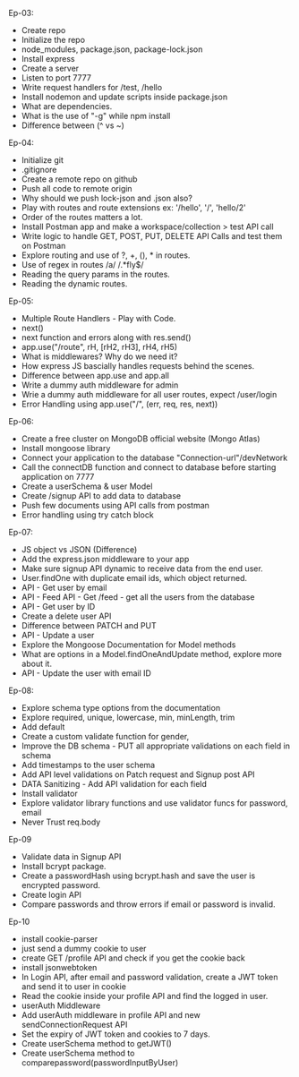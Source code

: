 Ep-03:
- Create repo
- Initialize the repo
- node_modules, package.json, package-lock.json
- Install express
- Create a server
- Listen to port 7777
- Write request handlers for /test, /hello
- Install nodemon and update scripts inside package.json
- What are dependencies.
- What is the use of "-g" while npm install
- Difference between (^ vs ~)

Ep-04:
- Initialize git
- .gitignore
- Create a remote repo on github
- Push all code to remote origin
- Why should we push lock-json and .json also?
- Play with routes and route extensions ex: '/hello', '/', 'hello/2'
- Order of the routes matters a lot.
- Install Postman app and make a workspace/collection > test API call
- Write logic to handle GET, POST, PUT, DELETE API Calls and test them on Postman
- Explore routing and use of ?, +, (), * in routes.
- Use of regex in routes /a/ /.*fly$/
- Reading the query params in the routes.
- Reading the dynamic routes.

Ep-05:
- Multiple Route Handlers - Play with Code.
- next()
- next function and errors along with res.send()
- app.use("/route", rH, [rH2, rH3], rH4, rH5)
- What is middlewares? Why do we need it?
- How express JS bascially handles requests behind the scenes.
- Difference between app.use and app.all
- Write a dummy auth middleware for admin
- Wrie a dummy auth middleware for all user routes, expect /user/login
- Error Handling using app.use("/", (err, req, res, next))

Ep-06:
- Create a free cluster on MongoDB official website (Mongo Atlas)
- Install mongoose library
- Connect your application to the database "Connection-url"/devNetwork
- Call the connectDB function and connect to database before starting application on 7777
- Create a userSchema & user Model
- Create /signup API to add data to database
- Push few documents using API calls from postman
- Error handling using try catch block

Ep-07:
- JS object vs JSON (Difference)
- Add the express.json middleware to your app
- Make sure signup API dynamic to receive data from the end user.
- User.findOne with duplicate email ids, which object returned.
- API - Get user by email
- API - Feed API - Get /feed - get all the users from the database
- API - Get user by ID
- Create a delete user API
- Difference between PATCH and PUT
- API - Update a user 
- Explore the Mongoose Documentation for Model methods
- What are options in a Model.findOneAndUpdate method, explore more about it.
- API - Update the user with email ID

Ep-08:
- Explore schema type options from the documentation
- Explore required, unique, lowercase, min, minLength, trim
- Add default
- Create a custom validate function for gender,
- Improve the DB schema - PUT all appropriate validations on each field in schema
- Add timestamps to the user schema
- Add API level validations on Patch request and Signup post API
- DATA Sanitizing - Add API validation for each field
- Install validator
- Explore validator library functions and use validator funcs for password, email
- Never Trust req.body

Ep-09
- Validate data in Signup API
- Install bcrypt package.
- Create a passwordHash using bcrypt.hash and save the user is encrypted password.
- Create login API
- Compare passwords and throw errors if email or password is invalid.

Ep-10
- install cookie-parser
- just send a dummy cookie to user
- create GET /profile API and check if you get the cookie back
- install jsonwebtoken
- In Login API, after email and password validation, create a JWT token and send it to user in cookie
- Read the cookie inside your profile API and find the logged in user.
- userAuth Middleware
- Add userAuth middleware in profile API and new sendConnectionRequest API
- Set the expiry of JWT token and cookies to 7 days.
- Create userSchema method to getJWT()
- Create userSchema method to comparepassword(passwordInputByUser)